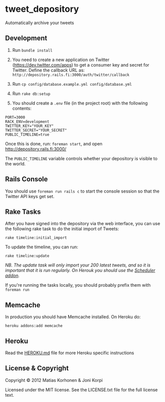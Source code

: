 tweet_depository
================

Automatically archive your tweets

Development
-----------

1. Run `bundle install`

2. You need to create a new application on Twitter (<https://dev.twitter.com/apps>) to get a consumer key and secret for Twitter.
Define the callback URL as: `http://depository.rails.fi:3000/auth/twitter/callback`

4. Run `cp config/database.example.yml config/database.yml`

3. Run `rake db:setup`

4. You should create a `.env` file (in the project root) with the following contents:

```
PORT=3000
RACK_ENV=development
TWITTER_KEY="YOUR_KEY"
TWITTER_SECRET="YOUR_SECRET"
PUBLIC_TIMELINE=true
```

Once this is done, run: `foreman start`, and open <http://depository.rails.fi:3000/>

The `PUBLIC_TIMELINE` variable controls whether your depository is visible to the world.

Rails Console
-------------

You should use `foreman run rails c` to start the console session so that the Twitter API keys get set.

Rake Tasks
----------

After you have signed into the depository via the web interface, you can use the following rake task to do the initial import of Tweets:

```
rake timeline:initial_import
```

To update the timeline, you can run:

```
rake timeline:update
```

*NB. The update task will only import your 200 latest tweets, and so it is important that it is run regularly. On Herouk you should use the [Scheduler addon](https://addons.heroku.com/scheduler).*

If you're running the tasks locally, you should probably prefix them with `foreman run`

Memcache
--------

In production you should have Memcache installed. On Heroku do:

```
heroku addons:add memcache
```

Heroku
------

Read the [HEROKU.md](http://git.io/PATgDg) file for more Heroku specific instructions

License & Copyright
-------------------

Copyright © 2012 Matias Korhonen & Joni Korpi

Licensed under the MIT license. See the LICENSE.txt file for the full license text.
